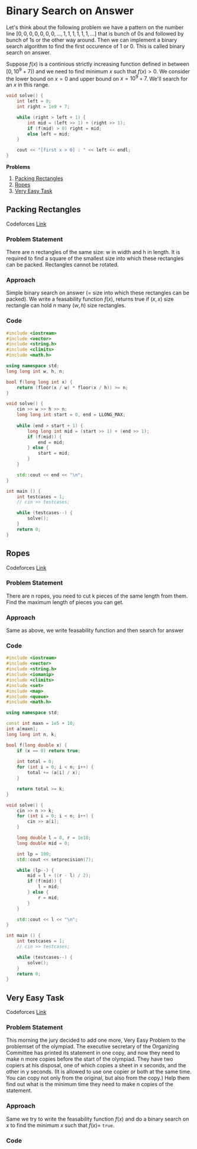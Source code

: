 # Binary Search on Answer

Let's think about the following problem we have a pattern on the number line $[0,0,0,0,0,0,0, \dots, 1, 1,1,1,1,1,\dots]$ that is bunch of $0$s and followed by bunch of 1s or the other way around. Then we can implement a binary search algorithm to find the first occurence of $1$ or $0$. This is called binary search on answer.

Suppose $f(x)$ is a continious strictly increasing function defined in between $\left[0,10^9 + 7\right)$) and we need to find minimum $x$ such that $f(x) > 0$. We consider the lower bound on $x = 0$ and upper bound on $x = 10^9 + 7$. We'll search for an $x$ in this range.

```cpp
void solve() {
    int left = 0;
    int right = 1e9 + 7;

    while (right > left + 1) {
        int mid = (left >> 1) + (right >> 1);
        if (f(mid) > 0) right = mid;
        else left = mid;
    }

    cout << "[first x > 0] : " << left << endl;
}
```

**Problems**

1. [Packing Rectangles](#packing-rectangles)
1. [Ropes](#ropes)
1. [Very Easy Task](#very-easy-task)


## Packing Rectangles
Codeforces [Link](https://codeforces.com/edu/course/2/lesson/6/2/practice/contest/283932/problem/A)
### Problem Statement
There are n rectangles of the same size: w in width and h in length. It is required to find a square of the smallest size into which these rectangles can be packed. Rectangles cannot be rotated.

### Approach
Simple binary search on answer (= size into which these rectangles can be packed). We write a feasability function $f(x)$, returns true if $(x, x)$ size rectangle can hold $n$ many $(w, h)$ size rectangles.

### Code
```cpp
#include <iostream>
#include <vector>
#include <string.h>
#include <climits>
#include <math.h>

using namespace std;
long long int w, h, n; 

bool f(long long int x) {
    return (floor(x / w) * floor(x / h)) >= n;
}

void solve() {
    cin >> w >> h >> n;
    long long int start = 0, end = LLONG_MAX;
    
    while (end > start + 1) {
        long long int mid = (start >> 1) + (end >> 1);
        if (f(mid)) {
            end = mid;
        } else {
            start = mid;
        }
    }

    std::cout << end << "\n";
}

int main () {
    int testcases = 1;
    // cin >> testcases;

    while (testcases--) {
        solve();
    }
    return 0;
}
```

## Ropes
Codeforces [Link](https://codeforces.com/edu/course/2/lesson/6/2/practice/contest/283932/problem/B)

### Problem Statement
There are n ropes, you need to cut k pieces of the same length from them. Find the maximum length of pieces you can get.

### Approach
Same as above, we write feasability function and then search for answer

### Code
```cpp
#include <iostream>
#include <vector>
#include <string.h>
#include <iomanip>  
#include <climits>
#include <set>
#include <map>
#include <queue>
#include <math.h>

using namespace std;

const int maxn = 1e5 + 10;
int a[maxn];
long long int n, k;

bool f(long double x) {
    if (x == 0) return true;
    
    int total = 0;
    for (int i = 0; i < n; i++) {
        total += (a[i] / x);
    }

    return total >= k;
}

void solve() {
    cin >> n >> k;
    for (int i = 0; i < n; i++) {
        cin >> a[i];
    }

    long double l = 0, r = 1e18;
    long double mid = 0;

    int lp = 100;
    std::cout << setprecision(7);

    while (lp--) {
        mid = l + ((r - l) / 2);
        if (f(mid)) {
            l = mid;
        } else {
            r = mid;
        }
    }

    std::cout << l << "\n";
}

int main () {
    int testcases = 1;
    // cin >> testcases;

    while (testcases--) {
        solve();
    }
    return 0;
}
```

## Very Easy Task
Codeforces [Link](https://codeforces.com/edu/course/2/lesson/6/2/practice/contest/283932/problem/C)
### Problem Statement
This morning the jury decided to add one more, Very Easy Problem to the problemset of the olympiad. The executive secretary of the Organizing Committee has printed its statement in one copy, and now they need to make n more copies before the start of the olympiad. They have two copiers at his disposal, one of which copies a sheet in x seconds, and the other in y seconds. (It is allowed to use one copier or both at the same time. You can copy not only from the original, but also from the copy.) Help them find out what is the minimum time they need to make n copies of the statement.

### Approach
Same we try to write the feasability function $f(x)$ and do a binary search on $x$ to find the minimum $x$ such that $f(x) =$ `true`.

### Code
```cpp

```